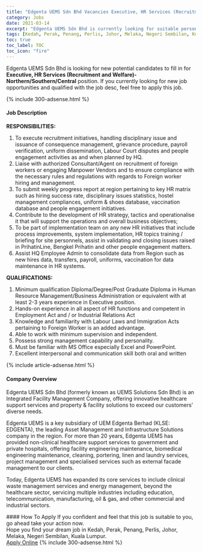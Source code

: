 ```yaml
---
title: "Edgenta UEMS Sdn Bhd Vacancies Executive, HR Services (Recruitment and Welfare)-Northern/Southern/Central" 
category: Jobs 
date: 2021-03-14 
excerpt: "Edgenta UEMS Sdn Bhd is currently looking for suitable person to fill in the Executive, HR Services (Recruitment and Welfare)-Northern/Southern/Central which based in Kedah, Perak, Penang, Perlis, Johor, Melaka, Negeri Sembilan, Kuala Lumpur" 
tags: [Kedah, Perak, Penang, Perlis, Johor, Melaka, Negeri Sembilan, Kuala Lumpur] 
toc: true 
toc_label: TOC 
toc_icon: "fire" 
--- 
```


<p>Edgenta UEMS Sdn Bhd is looking for new potential candidates to fill in for <b>Executive, HR Services (Recruitment and Welfare)-Northern/Southern/Central</b> position. If you currently looking for new job opportunities and qualified with the job desc, feel free to apply this job.
</p>{% include 300-adsense.html %} 
<div><div><h4>Job Description</h4></div><div><div><span><div><p><strong>RESPONSIBILITIES:</strong></p><ol><li>To execute recruitment initiatives, handling disciplinary issue and issuance of consequence management, grievance procedure, payroll verification, uniform dissemination, Labour Court disputes and people engagement activities as and when planned by HQ.</li><li>Liaise with authorized Consultant/Agent on recruitment of foreign workers or engaging Manpower Vendors and to ensure compliance with the necessary rules and regulations with regards to Foreign worker hiring and management.</li><li>To submit weekly progress report at region pertaining to key HR matrix such as hiring success rate, disciplinary issues statistics, hostel management compliances, uniform &amp; shoes database, vaccination database and people engagement initiatives.</li><li>Contribute to the development of HR strategy, tactics and operationalise it that will support the operations and overall business objectives;</li><li>To be part of implementation team on any new HR initiatives that include process improvements, system implementation, HR topics training / briefing for site personnels, assist in validating and closing issues raised in PrihatinLine, Bengkel Prihatin and other people engagement matters.</li><li>Assist HQ Employee Admin to consolidate data from Region such as new hires data, transfers, payroll, uniforms, vaccination for data maintenance in HR systems.</li></ol><p><strong>QUALIFICATIONS:</strong></p><ol><li>Minimum qualification Diploma/Degree/Post Graduate Diploma in Human Resource Management/Business Administration or equivalent with at least 2-3 years experience in Executive position.</li><li>Hands-on experience in all aspect of HR functions and competent in Employment Act and / or Industrial Relations Act</li><li>Knowledge and familiarity with Labour Laws and Immigration Acts pertaining to Foreign Worker is an added advantage.</li><li>Able to work with minimum supervision and independent.</li><li>Possess strong management capability and personality.</li><li>Must be familiar with MS Office especially Excel and PowerPoint.</li><li>Excellent interpersonal and communication skill both oral and written</li></ol></div></span></div></div></div> 
{% include article-adsense.html %} 
<div><div><h4>Company Overview</h4></div><div><div><span><div><p>Edgenta UEMS Sdn Bhd (formerly known as UEMS Solutions Sdn Bhd) is an Integrated Facility Management Company, offering innovative healthcare support services and property &amp; facility solutions to exceed our customers&#8217; diverse needs.</p><p>Edgenta UEMS is a key subsidiary of UEM Edgenta Berhad (KLSE: EDGENTA), the leading Asset Management and Infrastructure Solutions company in the region. For more than 20 years, Edgenta UEMS has provided non-clinical healthcare support services to government and private hospitals, offering facility engineering maintenance, biomedical engineering maintenance, cleaning, portering, linen and laundry services, project management and specialised services such as external facade management to our clients.</p><p>Today, Edgenta UEMS has expanded its core services to include clinical waste management services and energy management, beyond the healthcare sector, servicing multiple industries including education, telecommunication, manufacturing, oil &amp; gas, and other commercial and industrial sectors.</p></div></span></div></div></div> 
#### How To Apply 
If you confident and feel that this job is suitable to you, go ahead take your action now. <br/> 
Hope you find your dream job in Kedah, Perak, Penang, Perlis, Johor, Melaka, Negeri Sembilan, Kuala Lumpur. <br/> 
<a href="https://www.jobstreet.com.my/en/job/executive-hr-services-recruitment-and-welfare-northern-southern-central-4503353?jobId=jobstreet-my-job-4503353&" class="btn btn--info" target="_blank" rel="nofollow noopenner">Apply Online</a> 
{% include 300-adsense.html %} 